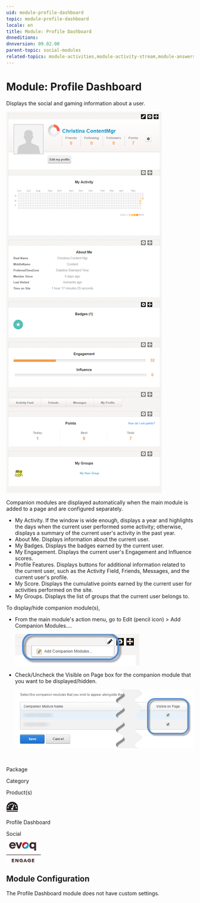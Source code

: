 ```yaml
---
uid: module-profile-dashboard
topic: module-profile-dashboard
locale: en
title: Module: Profile Dashboard
dnneditions: 
dnnversion: 09.02.00
parent-topic: social-modules
related-topics: module-activities,module-activity-stream,module-answers,module-blogs,module-challenges,module-discussions,module-group-directory,module-group-spaces,module-ideas,module-journal,module-latest-challenges,module-leaderboard,module-member-directory,module-message-center,module-my-status,module-social-groups,module-related-content,module-social-events,module-social-sharing,module-user-badges,module-wiki
---
```


# Module: Profile Dashboard

Displays the social and gaming information about a user.

  

![Profile Dashboard module](/images/scr-module-ProfileDashboard.png)

  

Companion modules are displayed automatically when the main module is added to a page and are configured separately.

*   My Activity. If the window is wide enough, displays a year and highlights the days when the current user performed some activity; otherwise, displays a summary of the current user's activity in the past year.
*   About Me. Displays information about the current user.
*   My Badges. Displays the badges earned by the current user.
*   My Engagement. Displays the current user's Engagement and Influence scores.
*   Profile Features. Displays buttons for additional information related to the current user, such as the Activity Field, Friends, Messages, and the current user's profile.
*   My Score. Displays the cumulative points earned by the current user for activities performed on the site.
*   My Groups. Displays the list of groups that the current user belongs to.

To display/hide companion module(s),

*   From the main module's action menu, go to Edit (pencil icon) \> Add Companion Modules....  
    
    ![Edit (pencil icon) action menu > Add Companion Modules...](/images/scr-actionmenu-edit-addcompanionmodules.png)
    
      
    
*   Check/Uncheck the Visible on Page box for the companion module that you want to be displayed/hidden.  
    
    ![](/images/scr-companions-VisibleOnPage.png)
    
      
    

 

Package

Category

Product(s)

 ![icon](/images/ico-module-profiledashboard.png) 

Profile Dashboard

Social

 ![Evoq Engage](/images/ico-evoq-engage.png) 

## Module Configuration

The Profile Dashboard module does not have custom settings.
